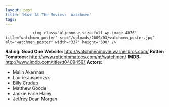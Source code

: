 ```yaml
---
layout: post
title: 'Maze At The Movies:  Watchmen'
tags:
---
```



                <img class="alignnone size-full wp-image-4076" title="watchmen_poster" src="/uploads/2009/03/watchmen_poster.jpg" alt="watchmen_poster" width="337" height="500" />
<p><strong>Rating: Good One
Website: </strong><a href="http://watchmenmovie.warnerbros.com/"><a href="http://watchmenmovie.warnerbros.com/">http://watchmenmovie.warnerbros.com/</a></a>
<strong>Rotten Tomatoes:</strong> <a href="http://www.rottentomatoes.com/m/watchmen/"><a href="http://www.rottentomatoes.com/m/watchmen/">http://www.rottentomatoes.com/m/watchmen/</a></a>
<strong>IMDB: </strong><a href="http://www.imdb.com/title/tt0409459/"><a href="http://www.imdb.com/title/tt0409459/">http://www.imdb.com/title/tt0409459/</a></a>
<strong>Actors:</strong></p>
<ul>
    <li>Malin Akerman</li>
    <li>Laurie Juspeczyk</li>
    <li>Billy Crudup</li>
    <li>Matthew Goode</li>
    <li>Jackie Earle Haley</li>
    <li>Jeffrey Dean Morgan</li>
</ul>
